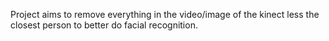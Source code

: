 Project aims to remove everything in the video/image of the kinect less the closest person to better do facial recognition.
